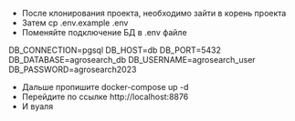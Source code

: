 - После клонирования проекта, необходимо зайти в корень проекта
- Затем cp .env.example .env
- Поменяйте подключение БД в .env файле

DB_CONNECTION=pgsql
DB_HOST=db
DB_PORT=5432
DB_DATABASE=agrosearch_db
DB_USERNAME=agrosearch_user
DB_PASSWORD=agrosearch2023
  
- Дальше пропишите docker-compose up -d
- Перейдите по ссылке http://localhost:8876
- И вуаля
